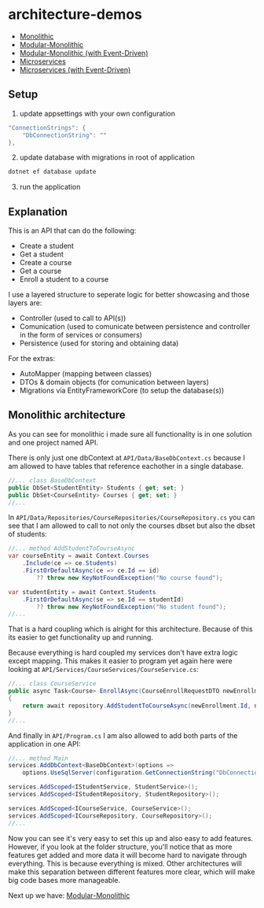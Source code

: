 # architecture-demos
- [Monolithic](https://github.com/esosa-enakoya-code/architecture-demos/tree/Monolithic)
- [Modular-Monolithic](https://github.com/esosa-enakoya-code/architecture-demos/tree/Modular-Monolithic)
- [Modular-Monolithic (with Event-Driven)](https://github.com/esosa-enakoya-code/architecture-demos/tree/Modular-Monolithic-Event-Driven)
- [Microservices](https://github.com/esosa-enakoya-code/architecture-demos/tree/Microservices)
- [Microservices (with Event-Driven)](https://github.com/esosa-enakoya-code/architecture-demos/tree/Microservices-Event-Driven)

## Setup
1. update appsettings with your own configuration
```c#
"ConnectionStrings": {
    "DbConnectionString": ""
},
```
2. update database with migrations in root of application
```powershell
dotnet ef database update
```
3. run the application

## Explanation
This is an API that can do the following:
- Create a student
- Get a student
- Create a course
- Get a course
- Enroll a student to a course

I use a layered structure to seperate logic for better showcasing and those layers are: 
- Controller (used to call to API(s))
- Comunication (used to comunicate between persistence and controller in the form of services or consumers)
- Persistence (used for storing and obtaining data)

For the extras:
- AutoMapper (mapping between classes)
- DTOs & domain objects (for comunication between layers)
- Migrations via EntityFrameworkCore (to setup the database(s))

## Monolithic architecture
As you can see for monolithic i made sure all functionality is in one solution and one project named API.

There is only just one dbContext at `API/Data/BaseDbContext.cs` because I am allowed to have tables that reference eachother in a single database.
```c#
//... class BaseDbContext
public DbSet<StudentEntity> Students { get; set; }
public DbSet<CourseEntity> Courses { get; set; }
//...
```

In `API/Data/Repositories/CourseRepositories/CourseRepository.cs` you can see that I am allowed to call to not only the courses dbset but also the dbset of students:
```c#
//... method AddStudentToCourseAsync
var courseEntity = await Context.Courses
    .Include(ce => ce.Students)
    .FirstOrDefaultAsync(ce => ce.Id == id)
        ?? throw new KeyNotFoundException("No course found");

var studentEntity = await Context.Students
    .FirstOrDefaultAsync(se => se.Id == studentId)
        ?? throw new KeyNotFoundException("No student found");
//...
```
That is a hard coupling which is alright for this architecture. Because of this its easier to get functionality up and running.

Because everything is hard coupled my services don't have extra logic except mapping. This makes it easier to program yet again here were looking at `API/Services/CourseServices/CourseService.cs`:
```c#
//... class CourseService
public async Task<Course> EnrollAsync(CourseEnrollRequestDTO newEnrollment)
{
    return await repository.AddStudentToCourseAsync(newEnrollment.Id, newEnrollment.StudentId);
}
//...
```
And finally in `API/Program.cs` I am also allowed to add both parts of the application in one API:
```c#
//... method Main
services.AddDbContext<BaseDbContext>(options =>
    options.UseSqlServer(configuration.GetConnectionString("DbConnectionString")));

services.AddScoped<IStudentService, StudentService>();
services.AddScoped<IStudentRepository, StudentRepository>();

services.AddScoped<ICourseService, CourseService>();
services.AddScoped<ICourseRepository, CourseRepository>();
//...
```
Now you can see it's very easy to set this up and also easy to add features. However, if you look at the folder structure, you'll notice that as more features get added and more data it will become hard to navigate through everything. This is because everything is mixed. Other architectures will make this separation between different features more clear, which will make big code bases more manageable.

Next up we have: [Modular-Monolithic](https://github.com/esosa-enakoya-code/architecture-demos/tree/Modular-Monolithic)
